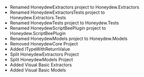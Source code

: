 ﻿- Renamed HoneydewExtractors project to Honeydew.Extractors
- Renamed HoneydewExtractorsTests project to Honeydew.Extractors.Tests
- Renamed HoneydewTests project to Honeydew.Tests
- Renamed HoneydewScriptBeePlugin project to Honeydew.ScriptBeePlugin
- Renamed HoneydewModels project to Honeydew.Models
- Removed HoneydewCore Project
- Added ITypeWithReturnValue
- Split HoneydewExtractors Project
- Split HoneydewModels Project
- Added Visual Basic Extractors
- Added Visual Basic Models 
